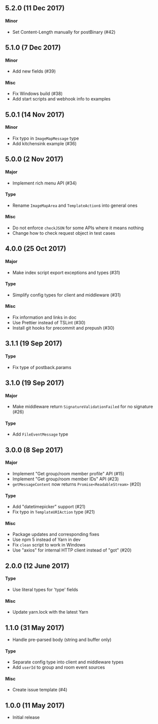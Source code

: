 ## 5.2.0 (11 Dec 2017)

#### Minor

* Set Content-Length manually for postBinary (#42)


## 5.1.0 (7 Dec 2017)

#### Minor

* Add new fields (#39)

#### Misc

* Fix Windows build (#38)
* Add start scripts and webhook info to examples


## 5.0.1 (14 Nov 2017)

#### Minor

* Fix typo in `ImageMapMessage` type
* Add kitchensink example (#36)


## 5.0.0 (2 Nov 2017)

#### Major

* Implement rich menu API (#34)

#### Type

* Rename `ImageMapArea` and `TemplateAction`s into general ones

#### Misc

* Do not enforce `checkJSON` for some APIs where it means nothing
* Change how to check request object in test cases


## 4.0.0 (25 Oct 2017)

#### Major

* Make index script export exceptions and types (#31)

#### Type

* Simplify config types for client and middleware (#31)

#### Misc

* Fix information and links in doc
* Use Prettier instead of TSLint (#30)
* Install git hooks for precommit and prepush (#30)


## 3.1.1 (19 Sep 2017)

#### Type

* Fix type of postback.params


## 3.1.0 (19 Sep 2017)

#### Major

* Make middleware return `SignatureValidationFailed` for no signature (#26)

#### Type

* Add `FileEventMessage` type


## 3.0.0 (8 Sep 2017)

#### Major

* Implement "Get group/room member profile" API (#15)
* Implement "Get group/room member IDs" API (#23)
* `getMessageContent` now returns `Promise<ReadableStream>` (#20)

#### Type

* Add "datetimepicker" support (#21)
* Fix typo in `TemplateURIAction` type (#21)

#### Misc

* Package updates and corresponding fixes
* Use npm 5 instead of Yarn in dev
* Fix `clean` script to work in Windows
* Use "axios" for internal HTTP client instead of "got" (#20)


## 2.0.0 (12 June 2017)

#### Type

* Use literal types for 'type' fields

#### Misc

* Update yarn.lock with the latest Yarn


## 1.1.0 (31 May 2017)

* Handle pre-parsed body (string and buffer only)

#### Type

* Separate config type into client and middleware types
* Add `userId` to group and room event sources

#### Misc

* Create issue template (#4)


## 1.0.0 (11 May 2017)

* Initial release
